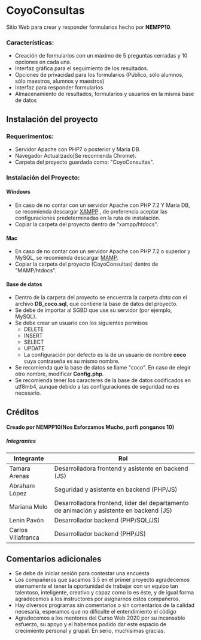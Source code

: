 # CoyoConsultas
Sitio Web para crear y responder formularios hecho por **NEMPP10**.
### Características:
* Creación de formularios con un máximo de 5 preguntas cerradas y 10 opciones en cada una.
* Interfaz gráfica para el seguimiento de los resultados.
* Opciones de privacidad para los formularios (Público, sólo alumnos, sólo maestros, alumnos y maestros)
* Interfaz para responder formularios
* Almacenamiento de resultados, formularios y usuarios en la misma base de datos
## Instalación del proyecto
### Requerimentos:
* Servidor Apache con PHP7 o posterior y Maria DB.
* Navegador Actualizado(Se recomienda Chrome).
* Carpeta del proyecto guardada como: "CoyoConsultas".
### Instalación del Proyecto:
#### Windows
* En caso de no contar con un servidor Apache con PHP 7.2 Y Maria DB, se recomienda descargar [XAMPP](https://www.apachefriends.org/download.html/) , de preferencia aceptar las configuraciones predeterminadas en la ruta de instalación.
* Copiar la carpeta del proyecto dentro de "xampp/htdocs".
#### Mac
* En caso de no contar con un servidor Apache con PHP 7.2 o superior y MySQL, se recomienda descargar [MAMP](https://www.mamp.info/en/downloads/).
* Copiar la carpeta del proyecto (CoyoConsultas) dentro de "MAMP/htdocs".
#### Base de datos
* Dentro de la carpeta del proyecto se encuentra la carpeta *data* con el archivo **DB_coco.sql**, que contiene la base de datos del proyecto.
* Se debe de importar al SGBD que use su servidor (por ejemplo, MySQL).
* Se debe crear un usuario con los siguientes permisos
  - DELETE
  - INSERT
  - SELECT
  - UPDATE
  * La configuración por defecto es la de un usuario de nombre **coco** cuya contraseña es su mismo nombre.
* Se recomienda que la base de datos se llame "coco". En caso de elegir otro nombre, modificar **Config.php**.
* Se recomienda tener los caracteres de la base de datos codificados en utf8mb4, aunque debido a las configuraciones de seguridad no es necesario.
## Créditos
#### Creado por **NEMPP10**(Nos Esforzamos Mucho, porfi ponganos 10)
##### Integrantes
| Integrante         | Rol                                                                                      |
|--------------------|------------------------------------------------------------------------------------------|
| Tamara Arenas      | Desarrolladora frontend y asistente en backend (JS)                                      |
| Abraham López      | Seguridad y asistente en backend (PHP/JS)                                                |
| Mariana Melo       | Desarrolladora frontend, líder del departamento de animación y asistente en backend (JS) |
| Lenin Pavón        | Desarrollador backend (PHP/SQL/JS)                                                       |
| Carlos Villafranca | Desarrollador backend (PHP/JS)                                                           |


## Comentarios adicionales
* Se debe de iniciar sesión para contestar una encuesta
* Los compañeros que sacamos 3.5 en el primer proyecto agradecemos eternamente el tener la oportunidad de trabajar con un equipo tan talentoso, inteligente, creativo y capaz como lo es éste, y de igual forma agradecemos a los instructores por asignarnos estos compañeros.
* Hay diversos programas sin comentarios o sin comentarios de la calidad necesaria, esperamos que no dificulte el entendimiento el código
* Agradecemos a los mentores del Curso Web 2020 por su incansable esfuerzo, su apoyo y el habernos podido dar este espacio de crecimiento personal y grupal. En serio, muchísimas gracias.







